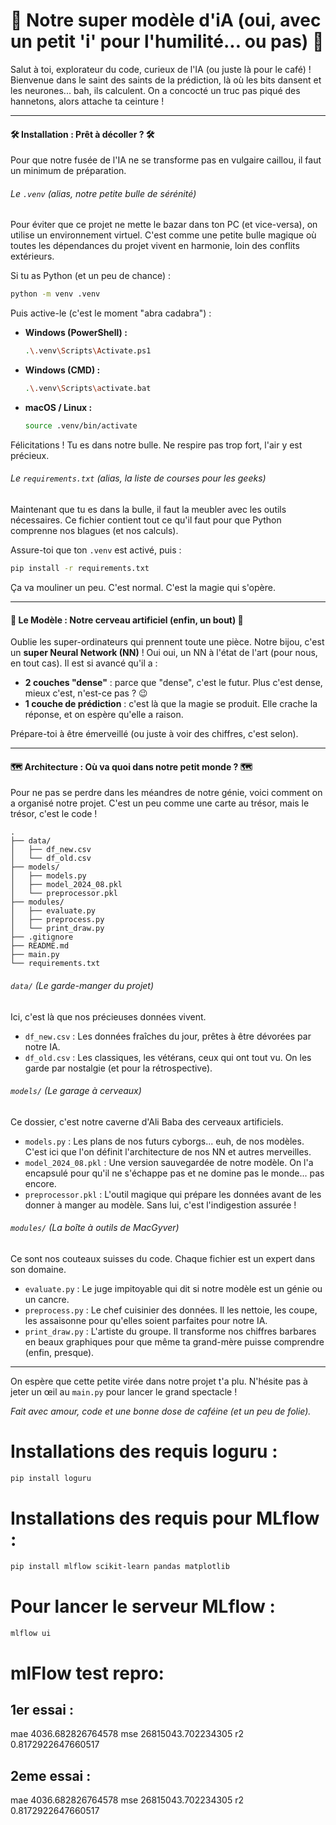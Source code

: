 # 🚀 Notre super modèle d'iA (oui, avec un petit 'i' pour l'humilité... ou pas) 🚀

Salut à toi, explorateur du code, curieux de l'IA (ou juste là pour le café) ! Bienvenue dans le saint des saints de la prédiction, là où les bits dansent et les neurones... bah, ils calculent. On a concocté un truc pas piqué des hannetons, alors attache ta ceinture !

---

#### 🛠️ Installation : Prêt à décoller ? 🛠️

Pour que notre fusée de l'IA ne se transforme pas en vulgaire caillou, il faut un minimum de préparation.

###### Le `.venv` (alias, notre petite bulle de sérénité)

Pour éviter que ce projet ne mette le bazar dans ton PC (et vice-versa), on utilise un environnement virtuel. C'est comme une petite bulle magique où toutes les dépendances du projet vivent en harmonie, loin des conflits extérieurs.

Si tu as Python (et un peu de chance) :

```bash
python -m venv .venv
```

Puis active-le (c'est le moment "abra cadabra") :

* **Windows (PowerShell) :**
    ```bash
    .\.venv\Scripts\Activate.ps1
    ```
* **Windows (CMD) :**
    ```bash
    .\.venv\Scripts\activate.bat
    ```
* **macOS / Linux :**
    ```bash
    source .venv/bin/activate
    ```
Félicitations ! Tu es dans notre bulle. Ne respire pas trop fort, l'air y est précieux.

###### Le `requirements.txt` (alias, la liste de courses pour les geeks)

Maintenant que tu es dans la bulle, il faut la meubler avec les outils nécessaires. Ce fichier contient tout ce qu'il faut pour que Python comprenne nos blagues (et nos calculs).

Assure-toi que ton `.venv` est activé, puis :

```bash
pip install -r requirements.txt
```

Ça va mouliner un peu. C'est normal. C'est la magie qui s'opère.

---

#### 🧠 Le Modèle : Notre cerveau artificiel (enfin, un bout) 🧠

Oublie les super-ordinateurs qui prennent toute une pièce. Notre bijou, c'est un **super Neural Network (NN)** ! Oui oui, un NN à l'état de l'art (pour nous, en tout cas). Il est si avancé qu'il a :

* **2 couches "dense"** : parce que "dense", c'est le futur. Plus c'est dense, mieux c'est, n'est-ce pas ? 😉
* **1 couche de prédiction** : c'est là que la magie se produit. Elle crache la réponse, et on espère qu'elle a raison.

Prépare-toi à être émerveillé (ou juste à voir des chiffres, c'est selon).

---

#### 🗺️ Architecture : Où va quoi dans notre petit monde ? 🗺️

Pour ne pas se perdre dans les méandres de notre génie, voici comment on a organisé notre projet. C'est un peu comme une carte au trésor, mais le trésor, c'est le code !

```
.
├── data/
│   ├── df_new.csv
│   └── df_old.csv
├── models/
│   ├── models.py
│   ├── model_2024_08.pkl
│   └── preprocessor.pkl
├── modules/
│   ├── evaluate.py
│   ├── preprocess.py
│   └── print_draw.py
├── .gitignore
├── README.md
├── main.py
└── requirements.txt
```

###### `data/` (Le garde-manger du projet)
Ici, c'est là que nos précieuses données vivent.
* `df_new.csv` : Les données fraîches du jour, prêtes à être dévorées par notre IA.
* `df_old.csv` : Les classiques, les vétérans, ceux qui ont tout vu. On les garde par nostalgie (et pour la rétrospective).

###### `models/` (Le garage à cerveaux)
Ce dossier, c'est notre caverne d'Ali Baba des cerveaux artificiels.
* `models.py` : Les plans de nos futurs cyborgs... euh, de nos modèles. C'est ici que l'on définit l'architecture de nos NN et autres merveilles.
* `model_2024_08.pkl` : Une version sauvegardée de notre modèle. On l'a encapsulé pour qu'il ne s'échappe pas et ne domine pas le monde... pas encore.
* `preprocessor.pkl` : L'outil magique qui prépare les données avant de les donner à manger au modèle. Sans lui, c'est l'indigestion assurée !

###### `modules/` (La boîte à outils de MacGyver)
Ce sont nos couteaux suisses du code. Chaque fichier est un expert dans son domaine.
* `evaluate.py` : Le juge impitoyable qui dit si notre modèle est un génie ou un cancre.
* `preprocess.py` : Le chef cuisinier des données. Il les nettoie, les coupe, les assaisonne pour qu'elles soient parfaites pour notre IA.
* `print_draw.py` : L'artiste du groupe. Il transforme nos chiffres barbares en beaux graphiques pour que même ta grand-mère puisse comprendre (enfin, presque).

---

On espère que cette petite virée dans notre projet t'a plu. N'hésite pas à jeter un œil au `main.py` pour lancer le grand spectacle !

*Fait avec amour, code et une bonne dose de caféine (et un peu de folie).*

# Installations des requis loguru : 
```bash
pip install loguru
```

# Installations des requis pour MLflow : 
```bash
pip install mlflow scikit-learn pandas matplotlib
```

# Pour lancer le serveur MLflow :
```bash
mlflow ui
```

# mlFlow test repro: 
## 1er essai :
mae
4036.682826764578
mse
26815043.702234305
r2
0.8172922647660517
## 2eme essai :
mae
4036.682826764578
mse
26815043.702234305
r2
0.8172922647660517